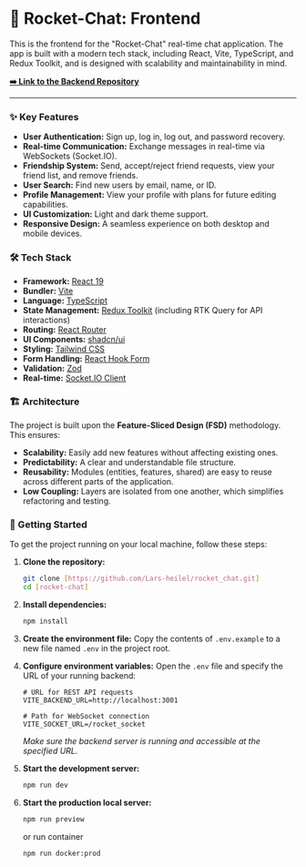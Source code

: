 # 🚀 Rocket-Chat: Frontend

This is the frontend for the "Rocket-Chat" real-time chat application. The app is built with a modern tech stack, including React, Vite, TypeScript, and Redux Toolkit, and is designed with scalability and maintainability in mind.

**[➡️ Link to the Backend Repository](https://github.com/Lars-heilel/backend)**

---

### ✨ Key Features

-   **User Authentication:** Sign up, log in, log out, and password recovery.
-   **Real-time Communication:** Exchange messages in real-time via WebSockets (Socket.IO).
-   **Friendship System:** Send, accept/reject friend requests, view your friend list, and remove friends.
-   **User Search:** Find new users by email, name, or ID.
-   **Profile Management:** View your profile with plans for future editing capabilities.
-   **UI Customization:** Light and dark theme support.
-   **Responsive Design:** A seamless experience on both desktop and mobile devices.

### 🛠️ Tech Stack

-   **Framework:** [React 19](https://react.dev/)
-   **Bundler:** [Vite](https://vitejs.dev/)
-   **Language:** [TypeScript](https://www.typescriptlang.org/)
-   **State Management:** [Redux Toolkit](https://redux-toolkit.js.org/) (including RTK Query for API interactions)
-   **Routing:** [React Router](https://reactrouter.com/)
-   **UI Components:** [shadcn/ui](https://ui.shadcn.com/)
-   **Styling:** [Tailwind CSS](https://tailwindcss.com/)
-   **Form Handling:** [React Hook Form](https://react-hook-form.com/)
-   **Validation:** [Zod](https://zod.dev/)
-   **Real-time:** [Socket.IO Client](https://socket.io/docs/v4/client-api/)

### 🏗️ Architecture

The project is built upon the **Feature-Sliced Design (FSD)** methodology. This ensures:

-   **Scalability:** Easily add new features without affecting existing ones.
-   **Predictability:** A clear and understandable file structure.
-   **Reusability:** Modules (entities, features, shared) are easy to reuse across different parts of the application.
-   **Low Coupling:** Layers are isolated from one another, which simplifies refactoring and testing.

### 🚀 Getting Started

To get the project running on your local machine, follow these steps:

1.  **Clone the repository:**

    ```bash
    git clone [https://github.com/Lars-heilel/rocket_chat.git]
    cd [rocket-chat]
    ```

2.  **Install dependencies:**

    ```bash
    npm install
    ```

3.  **Create the environment file:**
    Copy the contents of `.env.example` to a new file named `.env` in the project root.

4.  **Configure environment variables:**
    Open the `.env` file and specify the URL of your running backend:

    ```env
    # URL for REST API requests
    VITE_BACKEND_URL=http://localhost:3001

    # Path for WebSocket connection
    VITE_SOCKET_URL=/rocket_socket
    ```

    _Make sure the backend server is running and accessible at the specified URL._

5.  **Start the development server:**
    ```bash
    npm run dev
    ```
6.  **Start the production local server:**
    ```bash
    npm run preview
    ```
    or run container
    ```bash
    npm run docker:prod
    ```
